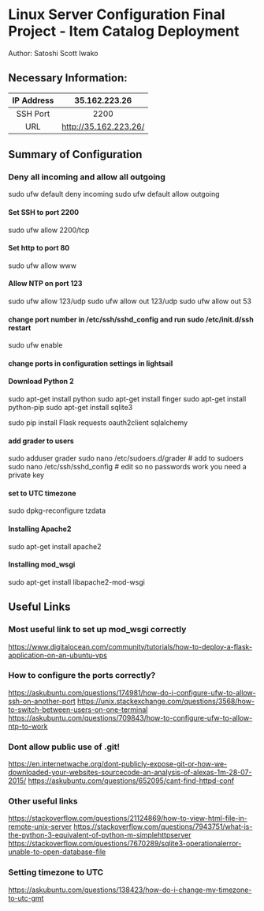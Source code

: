 # Linux Server Configuration Final Project - Item Catalog Deployment

Author: Satoshi Scott Iwako

## Necessary Information:
**IP Address**|**35.162.223.26**
:-----:|:-----:
SSH Port |2200
URL|http://35.162.223.26/

## Summary of Configuration

### Deny all incoming and allow all outgoing
sudo ufw default deny incoming
sudo ufw default allow outgoing

#### Set SSH to port 2200
sudo ufw allow 2200/tcp

#### Set http to port 80
sudo ufw allow www

#### Allow NTP on port 123
sudo ufw allow 123/udp
sudo ufw allow out 123/udp
sudo ufw allow out 53

#### change port number in /etc/ssh/sshd_config and run sudo /etc/init.d/ssh restart

sudo ufw enable

#### change ports in configuration settings in lightsail

#### Download Python 2
sudo apt-get install python
sudo apt-get install finger
sudo apt-get install python-pip
sudo apt-get install sqlite3

sudo pip install Flask requests oauth2client sqlalchemy

#### add grader to users
sudo adduser grader
sudo nano /etc/sudoers.d/grader # add to sudoers
sudo nano /etc/ssh/sshd_config # edit so no passwords work you need a private key

#### set to UTC timezone
sudo dpkg-reconfigure tzdata

#### Installing Apache2
sudo apt-get install apache2

#### Installing mod_wsgi
sudo apt-get install libapache2-mod-wsgi


## Useful Links

### Most useful link to set up mod_wsgi correctly
https://www.digitalocean.com/community/tutorials/how-to-deploy-a-flask-application-on-an-ubuntu-vps


### How to configure the ports correctly?
https://askubuntu.com/questions/174981/how-do-i-configure-ufw-to-allow-ssh-on-another-port
https://unix.stackexchange.com/questions/3568/how-to-switch-between-users-on-one-terminal
https://askubuntu.com/questions/709843/how-to-configure-ufw-to-allow-ntp-to-work


### Dont allow public use of .git!
https://en.internetwache.org/dont-publicly-expose-git-or-how-we-downloaded-your-websites-sourcecode-an-analysis-of-alexas-1m-28-07-2015/
https://askubuntu.com/questions/652095/cant-find-httpd-conf

### Other useful links
https://stackoverflow.com/questions/21124869/how-to-view-html-file-in-remote-unix-server
https://stackoverflow.com/questions/7943751/what-is-the-python-3-equivalent-of-python-m-simplehttpserver
https://stackoverflow.com/questions/7670289/sqlite3-operationalerror-unable-to-open-database-file
### Setting timezone to UTC
https://askubuntu.com/questions/138423/how-do-i-change-my-timezone-to-utc-gmt
